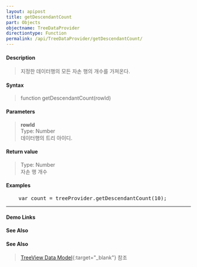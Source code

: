 ```yaml
---
layout: apipost
title: getDescendantCount
part: Objects
objectname: TreeDataProvider
directiontype: Function
permalink: /api/TreeDataProvider/getDescendantCount/
---
```



#### Description

> 지정한 데이터행의 모든 자손 행의 개수를 가져온다.  

#### Syntax

> function getDescendantCount(rowId)  

#### Parameters

> **rowId**  
> Type: Number  
> 데이터행의 트리 아이디.  

#### Return value

> Type: Number  
> 자손 행 개수  

#### Examples 

<pre class="prettyprint">
    var count = treeProvider.getDescendantCount(10);
</pre>

---

#### Demo Links
#### See Also

#### See Also

> [TreeView Data Model](http://demo.realgrid.net/Demo/TreeDataModel){:target="_blank"} 참조   